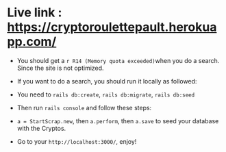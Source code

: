 # Live link : https://cryptoroulettepault.herokuapp.com/
* You should get a `r R14 (Memory quota exceeded)`when you do a search. Since the site is not optimized.
* If you want to do a search, you should run it locally as followed:

* You need to `rails db:create`, `rails db:migrate`, `rails db:seed`
* Then run `rails console` and follow these steps:
* `a = StartScrap.new`, then `a.perform`, then `a.save` to seed your database with the Cryptos.
* Go to your `http://localhost:3000/`, enjoy!
